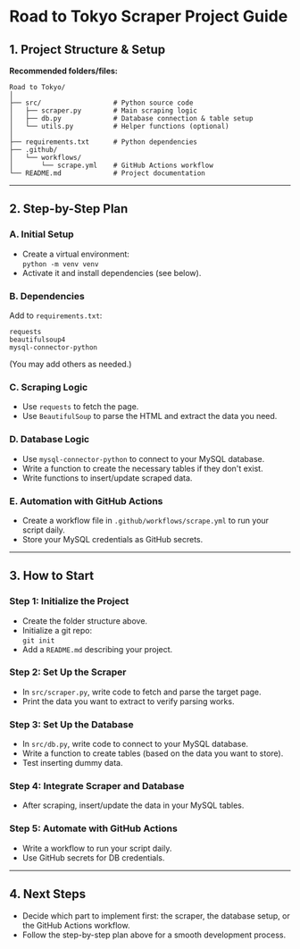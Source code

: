 # Road to Tokyo Scraper Project Guide

## 1. Project Structure & Setup

**Recommended folders/files:**
```
Road to Tokyo/
│
├── src/                  # Python source code
│   ├── scraper.py        # Main scraping logic
│   ├── db.py             # Database connection & table setup
│   └── utils.py          # Helper functions (optional)
│
├── requirements.txt      # Python dependencies
├── .github/
│   └── workflows/
│       └── scrape.yml    # GitHub Actions workflow
└── README.md             # Project documentation
```

---

## 2. Step-by-Step Plan

### A. Initial Setup
- Create a virtual environment:  
  `python -m venv venv`
- Activate it and install dependencies (see below).

### B. Dependencies
Add to `requirements.txt`:
```
requests
beautifulsoup4
mysql-connector-python
```
(You may add others as needed.)

### C. Scraping Logic
- Use `requests` to fetch the page.
- Use `BeautifulSoup` to parse the HTML and extract the data you need.

### D. Database Logic
- Use `mysql-connector-python` to connect to your MySQL database.
- Write a function to create the necessary tables if they don't exist.
- Write functions to insert/update scraped data.

### E. Automation with GitHub Actions
- Create a workflow file in `.github/workflows/scrape.yml` to run your script daily.
- Store your MySQL credentials as GitHub secrets.

---

## 3. How to Start

### Step 1: Initialize the Project
- Create the folder structure above.
- Initialize a git repo:  
  `git init`
- Add a `README.md` describing your project.

### Step 2: Set Up the Scraper
- In `src/scraper.py`, write code to fetch and parse the target page.
- Print the data you want to extract to verify parsing works.

### Step 3: Set Up the Database
- In `src/db.py`, write code to connect to your MySQL database.
- Write a function to create tables (based on the data you want to store).
- Test inserting dummy data.

### Step 4: Integrate Scraper and Database
- After scraping, insert/update the data in your MySQL tables.

### Step 5: Automate with GitHub Actions
- Write a workflow to run your script daily.
- Use GitHub secrets for DB credentials.

---

## 4. Next Steps

- Decide which part to implement first: the scraper, the database setup, or the GitHub Actions workflow.
- Follow the step-by-step plan above for a smooth development process. 